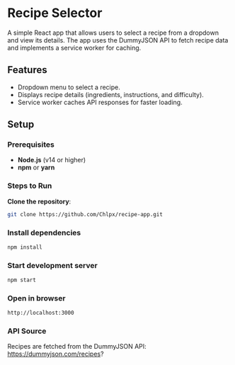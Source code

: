 # Recipe Selector

A simple React app that allows users to select a recipe from a dropdown and view its details. The app uses the DummyJSON API to fetch recipe data and implements a service worker for caching.

## Features

- Dropdown menu to select a recipe.
- Displays recipe details (ingredients, instructions, and difficulty).
- Service worker caches API responses for faster loading.

## Setup

### Prerequisites

- **Node.js** (v14 or higher)
- **npm** or **yarn**

### Steps to Run

**Clone the repository**:
   ```bash
   git clone https://github.com/Chlpx/recipe-app.git
   ```
### Install dependencies
```bash
npm install
```
### Start development server
```bash
npm start
```

### Open in browser
```bash
http://localhost:3000
```

### API Source

Recipes are fetched from the DummyJSON API:
https://dummyjson.com/recipes?
